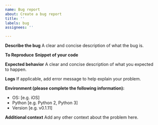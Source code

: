 ```yaml
---
name: Bug report
about: Create a bug report
title: ''
labels: bug
assignees: ''

---
```


**Describe the bug**
A clear and concise description of what the bug is.

**To Reproduce**
__Snippet of your code__

**Expected behavior**
A clear and concise description of what you expected to happen.

**Logs**
If applicable, add error message to help explain your problem.

**Environment (please complete the following information):**
 - OS: [e.g. iOS]
 - Python [e.g. Python 2, Python 3]
 - Version [e.g. v0.1.11]

**Additional context**
Add any other context about the problem here.
